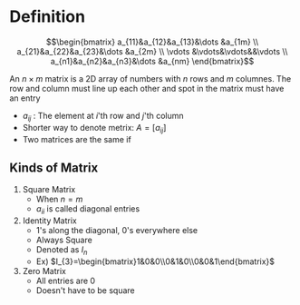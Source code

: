 # Definition
$$\begin{bmatrix}
a_{11}&a_{12}&a_{13}&\dots &a_{1m} \\
a_{21}&a_{22}&a_{23}&\dots &a_{2m} \\
\vdots &\vdots&\vdots&&\vdots \\
a_{n1}&a_{n2}&a_{n3}&\dots &a_{nm}
\end{bmatrix}$$

An $n\times m$ matrix is a 2D array of numbers with $n$ rows and $m$ columnes. The row and column must line up each other and spot in the matrix must have an entry
- $a_{ij}$ : The element at $i$'th row and $j$'th column
- Shorter way to denote metrix: $A=[a_{ij}]$
- Two matrices are the same if 
## Kinds of Matrix
1. Square Matrix
	- When $n=m$
	- $a_{ii}$ is called diagonal entries
2. Identity Matrix
	- 1's along the diagonal, 0's everywhere else
	- Always Square
	- Denoted as $I_{n}$
	- Ex) $I_{3}=\begin{bmatrix}1&0&0\\0&1&0\\0&0&1\end{bmatrix}$
3. Zero Matrix
	- All entries are 0
	- Doesn't have to be square


